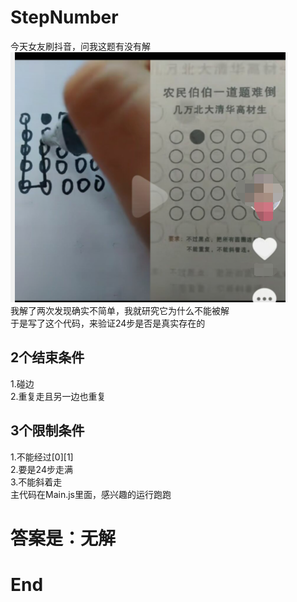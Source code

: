 ﻿# StepNumber
 今天女友刷抖音，问我这题有没有解  
 ![网图](./img.png)  
 我解了两次发现确实不简单，我就研究它为什么不能被解  
 于是写了这个代码，来验证24步是否是真实存在的  
 ## 2个结束条件  
 1.碰边  
 2.重复走且另一边也重复  
 ## 3个限制条件  
 1.不能经过[0][1]  
 2.要是24步走满  
 3.不能斜着走  
 主代码在Main.js里面，感兴趣的运行跑跑  
 # 答案是：无解
 # End
